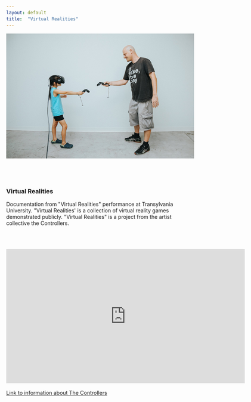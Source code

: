 ```yaml
---
layout: default
title:  "Virtual Realities"
---
```


<div class="right">
  <div class="row">
    <div class="col-xs-12" style="padding-bottom:20px">
      <img src="/images/virtualRealities_1.jpg" class="img-responsive" alt="Virtual Realities" style="padding-bottom: 2rem; max-width:100%">
    </div>
  </div>
  <h3 align="left">Virtual Realities</h3>
  <p style="padding-bottom:30px">Documentation from "Virtual Realities" performance at Transylvania University. "Virtual Realities' is a collection of virtual reality games demonstrated publicly. "Virtual Realities" is a project from the artist collective the Controllers.</p>
  <div class="embed-responsive embed-responsive-16by9">
    <br>
    <iframe src="https://player.vimeo.com/video/298001689" width="640" height="360" frameborder="0" webkitallowfullscreen mozallowfullscreen allowfullscreen></iframe>
    <br>
  </div>
  <p> <a href="https://medium.com/the-controllers/virtual-realities-9bb47a438c50">Link to information about The Controllers</a> </p>
</div>
